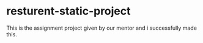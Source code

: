 # resturent-static-project
This is the assignment project given by our mentor and i successfully made this.
